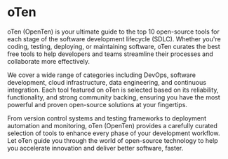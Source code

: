 # oTen

oTen (OpenTen) is your ultimate guide to the top 10 open-source tools for each stage of the software development lifecycle (SDLC). Whether you're coding, testing, deploying, or maintaining software, oTen curates the best free tools to help developers and teams streamline their processes and collaborate more effectively.

We cover a wide range of categories including DevOps, software development, cloud infrastructure, data engineering, and continuous integration. Each tool featured on oTen is selected based on its reliability, functionality, and strong community backing, ensuring you have the most powerful and proven open-source solutions at your fingertips.

From version control systems and testing frameworks to deployment automation and monitoring, oTen (OpenTen) provides a carefully curated selection of tools to enhance every phase of your development workflow. Let oTen guide you through the world of open-source technology to help you accelerate innovation and deliver better software, faster.

